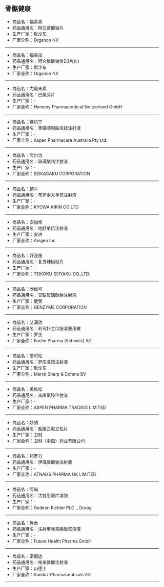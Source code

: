 ##  骨骼健康

- 商品名：福善美
- 药品通用名：阿仑膦酸钠片
- 生产厂家：默沙东
- 厂家全称：Organon NV

---

- 商品名：福美加
- 药品通用名：阿仑膦酸钠维D3片(Ⅱ)
- 生产厂家：默沙东
- 厂家全称：Organon NV

---

- 商品名：力奥来素
- 药品通用名：巴氯芬片
- 生产厂家：-
- 厂家全称：Hemony Pharmaceutical Switzerland GmbH

---

- 商品名：赛机宁
- 药品通用名：苯磺顺阿曲库铵注射液
- 生产厂家：-
- 厂家全称：Aspen Pharmacare Australia Pty Ltd.

---

- 商品名：阿尔治
- 药品通用名：玻璃酸钠注射液
- 生产厂家：-
- 厂家全称：SEIKAGAKU CORPORATION

---

- 商品名：麟平
- 药品通用名：布罗索尤单抗注射液
- 生产厂家：-
- 厂家全称：KYOWA KIRIN CO LTD

---

- 商品名：安加维
- 药品通用名：地舒单抗注射液
- 生产厂家：安进
- 厂家全称：Amgen Inc.

---

- 商品名：好及施
- 药品通用名：复方辣椒贴片
- 生产厂家：-
- 厂家全称：TEIKOKU SEIYAKU CO.,LTD.

---

- 商品名：欣维可
- 药品通用名：交联玻璃酸钠注射液
- 生产厂家：健赞
- 厂家全称：GENZYME CORPORATION

---

- 商品名：艾满欣
- 药品通用名：利司扑兰口服溶液用散
- 生产厂家：罗氏
- 厂家全称：Roche Pharma (Schweiz) AG

---

- 商品名：爱可松
- 药品通用名：罗库溴铵注射液
- 生产厂家：默沙东
- 厂家全称：Merck Sharp & Dohme BV

---

- 商品名：美维松
- 药品通用名：米库氯铵注射液
- 生产厂家：-
- 厂家全称：ASPEN PHARMA TRADING LIMITED

---

- 商品名：妙纳
- 药品通用名：盐酸乙哌立松片
- 生产厂家：卫材
- 厂家全称：卫材（中国）药业有限公司

---

- 商品名：邦罗力
- 药品通用名：伊班膦酸钠注射液
- 生产厂家：-
- 厂家全称：ATNAHS PHARMA UK LIMITED

---

- 商品名：阿端
- 药品通用名：注射用哌库溴铵
- 生产厂家：-
- 厂家全称：Gedeon Richter PLC. , Dorog

---

- 商品名：择泰
- 药品通用名：注射用唑来膦酸浓溶液
- 生产厂家：-
- 厂家全称：Future Health Pharma GmbH

---

- 商品名：密固达
- 药品通用名：唑来膦酸注射液
- 生产厂家：山德士
- 厂家全称：Sandoz Pharmaceuticals AG

---
